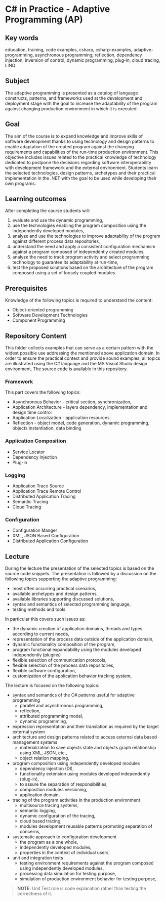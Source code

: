 # C# in Practice - Adaptive Programming (AP)

## Key words

education, training, code examples, csharp, csharp-examples, adaptive-programming, asynchronous programming, reflection, dependency injection, inversion of control, dynamic programming, plug-in, cloud tracing, LINQ

## Subject

The adaptive programming is presented as a catalog of language constructs, patterns, and frameworks used at the development and deployment stage with the goal to increase the adaptability of the program against changing production environment in which it is executed.

## Goal

The aim of the course is to expand knowledge and improve skills of software development thanks to using technology and design patterns to enable adaptation of the created program against the changing requirements and capabilities of the run-time production environment. This objective includes issues related to the practical knowledge of technology dedicated to postpone the decisions regarding software interoperability with development framework and the external environment. Students learn the selected technologies, design patterns, archetypes and their practical implementation in the .NET with the goal to be used while developing their own programs.

## Learning outcomes

After completing the course students will:

1. evaluate and use the dynamic programming,
2. use the technologies enabling the program composition using the independently developed modules,
3. analyze and use the technologies to improve adaptability of the program against different process data repositories,
4. understand the need and apply a consistent configuration mechanism against a program composed of independently created modules,
5. analyze the need to track program activity and select programming technology to guarantee its adaptability at run-time,
6. test the proposed solutions based on the architecture of the program composed using a set of loosely coupled modules.

## Prerequisites

Knowledge of the following topics is required to understand the content:

* Object-oriented programming
* Software Development Technologies
* Component Programming

## Repository Content

<!--
What we must do to prove the goal have been achieved. Extent or range of development, view, outlook, application, operation, effectiveness, etc. 
-->

This folder collects examples that can serve as a certain pattern with the widest possible use addressing the mentioned above application domain. In order to ensure the practical context and provide sound examples, all topics are illustrated using the C# language and the MS Visual Studio design environment. The source code is available in this repository.

### Framework

This part covers the following topics:

* Asynchronous Behavior - critical section, synchronization,
* Application Architecture - layers dependency, implementation and design time control
* Application Localization - application resources
* Reflection - object model, code generation, dynamic programming, objects instantiation, data binding

### Application Composition

* Service Locator
* Dependency Injection
* Plug-in

### Logging

* Application Trace Source
* Application Trace Remote Control
* Distributed Application Tracing
* Semantic Tracing
* Cloud Tracing

### Configuration

* Configuration Manger
* XML, JSON Based Configuration
* Distributed Application Configuration

## Lecture

During the lecture the presentation of the selected topics is based on the source code snippets. The presentation is followed by a discussion on the following topics supporting the adaptive programming:

* most often occurring practical scenarios,
* available archetypes and design patterns,
* available libraries supporting discussed solutions,
* syntax and semantics of selected programming language,
* testing methods and tools.

In particular this covers such issues as:

* the dynamic creation of application domains, threads and types according to current needs,
* representation of the process data outside of the application domain,
* dynamic functionality composition of the program,
* program functional expandability using the modules developed independently (plugins)
* flexible selection of communication protocols,
* flexible selection of the process data repositories,
* flexible software configuration,
* customization of the application behavior tracking system,

The lecture is focused on the following topics:

* syntax and semantics of the C# patterns useful for adaptive programming
  * parallel and asynchronous programming,
  * reflection,
  * attributed programming model,
  * dynamic programming,
* expression representation and their translation as required by the target external system
* architecture and design patterns related to access external data based management systems
  * materialization to save objects state and objects graph relationship using XML, JSON, etc.,
  * object relation mapping,
* program composition using independently developed modules
  * dependency injection (DI),
  * functionality extension using modules developed independently (plug-in),
  * to assure the separation of responsibilities,
  * composition modules versioning,
  * application domain,
* tracing of the program activities in the production environment
  * multisource tracing systems,
  * semantic logging,
  * dynamic configuration of the tracing,
  * cloud based tracing,
  * modules development reusable patterns promoting separation of concerns,
* systematic approach to configuration development
  * the program as a one whole,
  * independently developed modules,
  * properties in the context of individual users,
* unit and integration tests
  * testing environment requirements against the program composed using independently developed modules,
  * processing data simulation for testing purpose,
  * simulation of production environment behavior for testing purpose,

> **NOTE**: Unit Test role is code explanation rather than testing the correctness of it.

<!--
//____________________________________________________________________________________________________________________________________
//
//  Copyright (C) 2023, Mariusz Postol LODZ POLAND.
//
//  To be in touch join the community by pressing the `Watch` button and get started commenting using the discussion panel at
//
//  https://github.com/mpostol/TP/discussions/182
//
//  by introducing yourself and telling us what you do with this community.
//_____________________________________________________________________________________________________________________________________
-->
